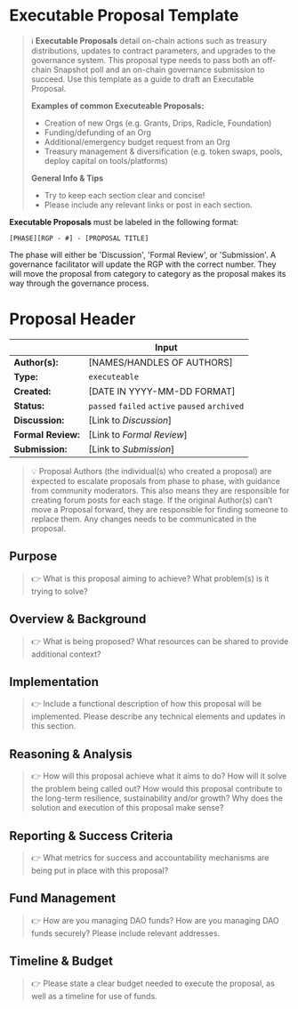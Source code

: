 # Executable Proposal Template

> ℹ️ **Executable Proposals** detail on-chain actions such as treasury distributions, updates to contract parameters, and upgrades to the governance system. This proposal type needs to pass both an off-chain Snapshot poll and an on-chain governance submission to succeed. Use this template as a guide to draft an Executable Proposal. 
>
> **Examples of common Executeable Proposals:**
> - Creation of new Orgs (e.g. Grants, Drips, Radicle, Foundation)
> - Funding/defunding of an Org
> - Additional/emergency budget request from an Org
> - Treasury management & diversification (e.g. token swaps, pools, deploy capital on tools/platforms)
> 
> **General Info & Tips**
> - Try to keep each section clear and concise!
> - Please include any relevant links or post in each section.

**Executable Proposals** must be labeled in the following format:

`[PHASE][RGP - #] - [PROPOSAL TITLE]`

The phase will either be 'Discussion', 'Formal Review', or 'Submission'. A governance facilitator will update the RGP with the correct number. They will move the proposal from category to category as the proposal makes its way through the governance process.


# Proposal Header

|  | Input
| --- | --- |
| **Author(s):** | [NAMES/HANDLES OF AUTHORS] |
| **Type:** | `executeable` |
| **Created:** | [DATE IN YYYY-MM-DD FORMAT] |
| **Status:** | `passed` `failed` `active` `paused` `archived` |
| **Discussion:** | [Link to *Discussion*] |
| **Formal Review:** | [Link to *Formal Review*] |
| **Submission:** | [Link to *Submission*]  |


> 💡 Proposal Authors (the individual(s) who created a proposal) are expected to escalate proposals from phase to phase, with guidance from community moderators. This also means they are responsible for creating forum posts for each stage. If the original Author(s) can’t move a Proposal forward, they are responsible for finding someone to replace them. Any changes needs to be communicated in the proposal.


## Purpose

> 👉 What is this proposal aiming to achieve? What problem(s) is it trying to solve? 


## Overview & Background

> 👉 What is being proposed? What resources can be shared to provide additional context?


## Implementation

> 👉 Include a functional description of how this proposal will be implemented. Please describe any technical elements and updates in this section.


## Reasoning & Analysis

> 👉 How will this proposal achieve what it aims to do? How will it solve the problem being called out? How would this proposal contribute to the long-term resilience, sustainability and/or growth? Why does the solution and execution of this proposal make sense?


## Reporting & Success Criteria

> 👉 What metrics for success and accountability mechanisms are being put in place with this proposal?

## Fund Management

> 👉 How are you managing DAO funds? How are you managing DAO funds securely? Please include relevant addresses. 

## Timeline & Budget

> 👉 Please state a clear budget needed to execute the proposal, as well as a timeline for use of funds. 

